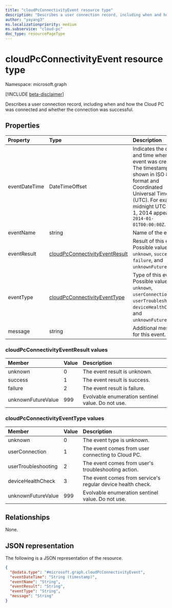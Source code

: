 ```yaml
---
title: "cloudPcConnectivityEvent resource type"
description: "Describes a user connection record, including when and how the Cloud PC was connected and whether the connection was successful. "
author: "yayang3"
ms.localizationpriority: medium
ms.subservice: "cloud-pc"
doc_type: resourcePageType
---
```


# cloudPcConnectivityEvent resource type

Namespace: microsoft.graph

[!INCLUDE [beta-disclaimer](../../includes/beta-disclaimer.md)]

Describes a user connection record, including when and how the Cloud PC was connected and whether the connection was successful. 

## Properties
|Property|Type|Description|
|:---|:---|:---|
|eventDateTime|DateTimeOffset|Indicates the date and time when this event was created. The timestamp is shown in ISO 8601 format and Coordinated Universal Time (UTC). For example, midnight UTC on Jan 1, 2014 appears as `2014-01-01T00:00:00Z`.|
|eventName|string|Name of the event.|
|eventResult|[cloudPcConnectivityEventResult](#cloudpcconnectivityeventresult-values)|Result of this event. Possible values are: `unknown`, `success`, `failure`, and `unknownFutureValue`.|
|eventType|[cloudPcConnectivityEventType](#cloudpcconnectivityeventtype-values)|Type of this event. Possible values are: `unknown`, `userConnection`, `userTroubleshooting`, `deviceHealthCheck`, and `unknownFutureValue`.|
|message|string|Additional message for this event.|

### cloudPcConnectivityEventResult values

|Member|Value|Description|
|:---|:---|:---|
|unknown|0|The event result is unknown.|
|success|1|The event result is success.|
|failure|2|The event result is failure.|
|unknownFutureValue|999|Evolvable enumeration sentinel value. Do not use.|

### cloudPcConnectivityEventType values

|Member|Value|Description|
|:---|:---|:---|
|unknown|0|The event type is unknown.|
|userConnection|1|The event comes from user connecting to Cloud PC.|
|userTroubleshooting|2|The event comes from user's troubleshooting action.|
|deviceHealthCheck|3|The event comes from service's regular device health check.|
|unknownFutureValue|999|Evolvable enumeration sentinel value. Do not use.|

## Relationships
None.

## JSON representation
The following is a JSON representation of the resource.
<!-- {
  "blockType": "resource",
  "@odata.type": "microsoft.graph.cloudPcConnectivityEvent"
}
-->
``` json
{
  "@odata.type": "#microsoft.graph.cloudPcConnectivityEvent",
  "eventDateTime": "String (timestamp)",
  "eventName": "String",
  "eventResult": "String",
  "eventType": "String",
  "message": "String"
}
```
